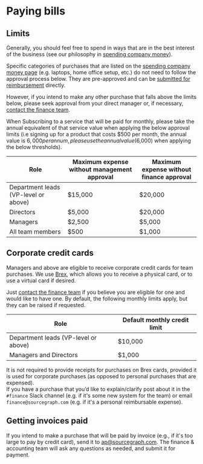 # Paying bills

## Limits

Generally, you should feel free to spend in ways that are in the best interest of the business (see our philosophy in [spending company money](../../people-ops/spending-company-money.md)). 

Specific categories of purchases that are listed on the [spending company money page](../../people-ops/spending-company-money.md) (e.g. laptops, home office setup, etc.) do not need to follow the approval process below. They are pre-approved and can be [submitted for reimbursement](../../people-ops/expenses.md) directly.

However, if you intend to make any other purchase that falls above the limits below, please seek approval from your direct manager or, if necessary, [contact the finance team](index.md#contact). 

When Subscribing to a service that will be paid for monthly, please take the annual equivalent of that service value when applying the below approval limits (i.e signing up for a product that costs $500 per month, the annual value is $6,000 per annum, please use the annual value ($6,000) when applying the below thresholds).

|Role|Maximum expense without management approval|Maximum expense without finance approval|
|---|---|---|
|Department leads (VP-level or above)|$15,000|$20,000|
|Directors|$5,000|$20,000|
|Managers|$2,500|$5,000|
|All team members|$500|$1,000|

## Corporate credit cards

Managers and above are eligible to receive corporate credit cards for team purchases. We use [Brex](https://brex.com), which allows you to receive a physical card, or to use a virtual card if desired.

Just [contact the finance team](index.md#contact) if you believe you are eligible for one and would like to have one. By default, the following monthly limits apply, but they can be raised if requested.

|Role|Default monthly credit limit|
|---|---|
|Department leads (VP-level or above)|$10,000|
|Managers and Directors|$1,000|

It is not required to provide receipts for purchases on Brex cards, provided it is used for corporate purchases (as opposed to personal purchases that are expensed).  
If you have a purchase that you’d like to explain/clarify post about it in the `#finance` Slack channel (e.g. if it's some new system for the team) or email `finance@sourcegraph.com` (e.g. if it's a personal reimbursable expense).

## Getting invoices paid

If you intend to make a purchase that will be paid by invoice (e.g., if it's too large to pay by credit card), send it to [ap@sourcegraph.com](mailto:ap@sourcegraph.com). The finance & accounting team will ask any questions as needed, and submit it for payment.
